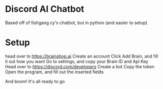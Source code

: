 # Discord AI Chatbot
Based off of fishgang cy's chatbot, but in python (and easier to setup)

# Setup
head over to https://brainshop.ai
Create an account
Click Add Brain, and fill it out how you want
Go to settings, and copy your Brain ID and Api Key
Head over to https://discord.com/developers 
Create a bot
Copy the token
Open the program, and fill out the inserted fields

And boom! It's all ready to go

